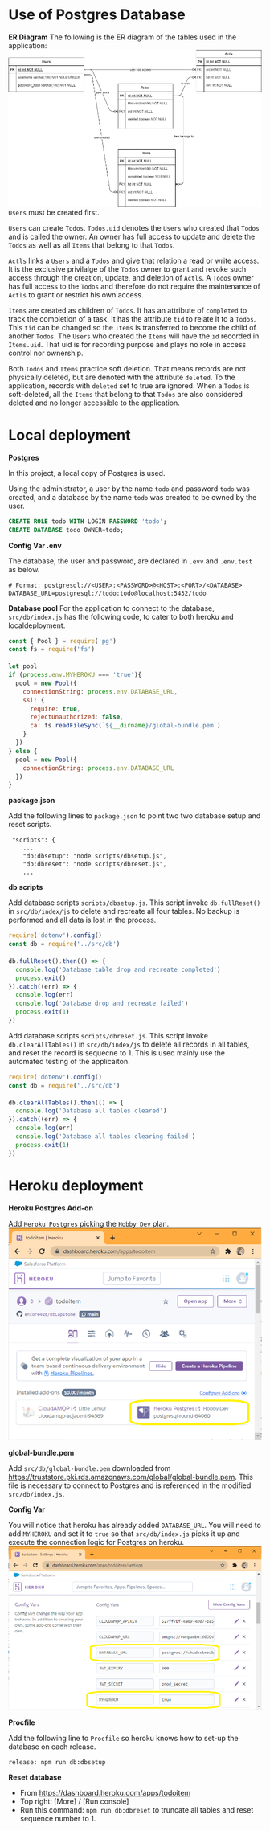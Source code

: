 # Use of Postgres Database

**ER Diagram**
The following is the ER diagram of the tables used in the application:
![ER diagram](./ER.png)
`Users` must be created first.

`Users` can create `Todos`.  `Todos.uid` denotes the `Users` who created that `Todos` and is called the owner.  An owner has full
access to update and delete the `Todos` as well as all `Items` that belong to that `Todos`.

`Actls` links a `Users` and a `Todos` and give that relation a read or write access.  It is the exclusive privilalge of the
`Todos` owner to grant and revoke such access through the creation, update, and deletion of `Actls`.  A `Todos` owner has
full access to the `Todos` and therefore do not require the maintenance of `Actls` to grant or restrict his own access.

`Items` are created as children of `Todos`.  It has an attribute of `completed` to track the completion of a task.
It has the attribute `tid` to relate it to a `Todos`.  This `tid` can be changed so the `Items` is transferred to become the 
child of another `Todos`.  The `Users` who created the `Items` will have the `id` recorded in `Items.uid`.  That uid is for 
recording purpose and plays no role in access control nor ownership.

Both `Todos` and `Items` practice soft deletion.  That means records are not physically deleted, but are denoted with the
attribute `deleted`.  To the application, records with `deleted` set to true are ignored.  When a `Todos` is 
soft-deleted, all the `Items` that belong to that `Todos` are also considered deleted and no longer accessible to the
application.

# Local deployment

**Postgres**

In this project, a local copy of Postgres is used.

Using the administrator, a user by the name `todo` and password `todo` was created, and a database by the name `todo`
was created to be owned by the user.
```sql
CREATE ROLE todo WITH LOGIN PASSWORD 'todo';
CREATE DATABASE todo OWNER=todo;
```

**Config Var .env**

The database, the user and password, are declared in `.evv` and `.env.test` as below.
```
# Format: postgresql://<USER>:<PASSWORD>@<HOST>:<PORT>/<DATABASE>
DATABASE_URL=postgresql://todo:todo@localhost:5432/todo
```

**Database pool**
For the application to connect to the database, `src/db/index.js` has the following code, to cater to both heroku and localdeployment.
```js
const { Pool } = require('pg')
const fs = require('fs')

let pool
if (process.env.MYHEROKU === 'true'){
  pool = new Pool({
    connectionString: process.env.DATABASE_URL,
    ssl: {
      require: true,
      rejectUnauthorized: false,
      ca: fs.readFileSync(`${__dirname}/global-bundle.pem`)
    }
  })
} else {
  pool = new Pool({
    connectionString: process.env.DATABASE_URL
  })
}
```
**package.json**

Add the following lines to `package.json` to point two two database setup and reset scripts.
```
 "scripts": {
    ...
    "db:dbsetup": "node scripts/dbsetup.js",
    "db:dbreset": "node scripts/dbreset.js",
    ...
```

**db scripts**

Add database scripts `scripts/dbsetup.js`.  This script invoke `db.fullReset()` in `src/db/index/js` to delete and recreate
all four tables.  No backup is performed and all data is lost in the process.
```js
require('dotenv').config()
const db = require('../src/db')

db.fullReset().then(() => {
  console.log('Database table drop and recreate completed')
  process.exit()
}).catch((err) => {
  console.log(err)
  console.log('Database drop and recreate failed')
  process.exit(1)
})
```

Add database scripts `scripts/dbreset.js`.  This script invoke `db.clearAllTables()` in `src/db/index/js` to delete all records
in all tables, and reset the record is sequecne to 1.  This is used mainly use the automated testing of the applicaiton.
```js
require('dotenv').config()
const db = require('../src/db')

db.clearAllTables().then(() => {
  console.log('Database all tables cleared')
}).catch((err) => {
  console.log(err)
  console.log('Database all tables clearing failed')
  process.exit(1)
})
```

# Heroku deployment

**Heroku Postgres Add-on**

Add `Heroku Postgres` picking the `Hobby Dev` plan.
![heroku postgres add-on](./heroku_db.png)

**global-bundle.pem**

Add `src/db/global-bundle.pem` downloaded from https://truststore.pki.rds.amazonaws.com/global/global-bundle.pem.  This
file is necessary to connect to Postgres and is referenced in the modified `src/db/index.js`.

**Config Var**

You will notice that heroku has already added `DATABASE_URL`.  You will need to add `MYHEROKU` and set it to `true`
so that `src/db/index.js` picks it up and execute the connection logic for Postgres on heroku.
![heroku postgres Config Var](./heroku_db_configvar.png)

**Procfile** 

Add the following line to `Procfile` so heroku knows how to set-up the database on each release.
```
release: npm run db:dbsetup
``` 

**Reset database**
- From https://dashboard.heroku.com/apps/todoitem
- Top right: [More] / [Run console]
- Run this command: `npm run db:dbreset` to truncate all tables and reset sequence number to 1.
